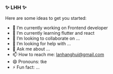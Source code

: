 ### ✨ LHH ✨ 

Here are some ideas to get you started:

- 🔭 I’m currently working on Frontend developer
- 🌱 I’m currently learning flutter and react
- 👯 I’m looking to collaborate on ...
- 🤔 I’m looking for help with ...
- 💬 Ask me about ...
- 📫 How to reach me: lanhanghui@gmail.com
- 😄 Pronouns: tke
- ⚡ Fun fact: ...
